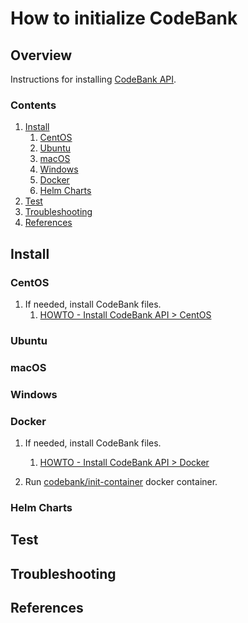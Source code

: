 # How to initialize CodeBank

## Overview

Instructions for installing [CodeBank API](../WHATIS/senzing-api.md).

### Contents

1. [Install](#install)
    1. [CentOS](#centos)
    1. [Ubuntu](#ubuntu)
    1. [macOS](#macos)
    1. [Windows](#windows)
    1. [Docker](#docker)
    1. [Helm Charts](#helm-charts)
1. [Test](#test)
1. [Troubleshooting](#troubleshooting)
1. [References](#references)

## Install

### CentOS

1. If needed, install CodeBank files.
    1. [HOWTO - Install CodeBank API > CentOS](https://github.com/richiebono/knowledge-base/blob/main/HOWTO/install-senzing-api.md#centos)

### Ubuntu

### macOS

### Windows

### Docker

1. If needed, install CodeBank files.
    1. [HOWTO - Install CodeBank API > Docker](https://github.com/richiebono/knowledge-base/blob/main/HOWTO/install-senzing-api.md#docker)

1. Run [codebank/init-container](https://github.com/richiebono/docker-init-container) docker container.

### Helm Charts

## Test

## Troubleshooting

## References
